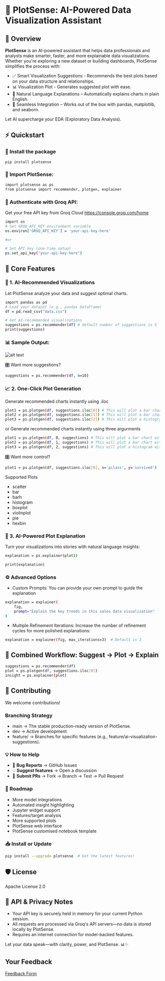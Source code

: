 # 🌟 PlotSense: AI-Powered Data Visualization Assistant

## 📌 Overview

**PlotSense** is an AI-powered assistant that helps data professionals and analysts make smarter, faster, and more explainable data visualizations. Whether you're exploring a new dataset or building dashboards, PlotSense simplifies the process with:

- ✅ Smart Visualization Suggestions - Recommends the best plots based on your data structure and relationships.
- 📊 Visualization Plot - Generates suggested plot with ease.
- 🧠 Natural Language Explanations – Automatically explains charts in plain English.
- 🔗 Seamless Integration – Works out of the box with pandas, matplotlib, and seaborn.

Let AI supercharge your EDA (Exploratory Data Analysis).

## ⚡ Quickstart

### 🔧 Install the package

```bash
pip install plotsense
```

### 🧠 Import PlotSense:

```bash
import plotsense as ps
from plotsense import recommender, plotgen, explainer
```
### 🔐 Authenticate with Groq API:
Get your free API key from Groq Cloud https://console.groq.com/home

```bash
import os
# Set GROQ_API_KEY environment variable
os.environ['GROQ_API_KEY'] = 'your-api-key-here'

#or

# Set API key (one-time setup)
ps.set_api_key("your-api-key-here")
```

## 🚀 Core Features
### 🎯 1. AI-Recommended Visualizations
Let PlotSense analyze your data and suggest optimal charts.

```bash
import pandas as pd
# Load your dataset (e.g., pandas DataFrame)
df = pd.read_csv("data.csv")

# Get AI-recommended visualizations
suggestions = ps.recommender(df) # default number of suggestions is 5
print(suggestions)
```
### 📊 Sample Output:

![alt text](image.png)

🎛️ Want more suggestions?

``` bash
suggestions = ps.recommender(df, n=10)  
```

### 📈 2. One-Click Plot Generation
Generate recommended charts instantly using .iloc

```bash
plot1 = ps.plotgen(df, suggestions.iloc[0]) # This will plot a bar chart with variables 'survived', 'pclass'
plot2 = ps.plotgen(df, suggestions.iloc[1]) # This will plot a bar chart with variables 'survived', 'sex'
plot3 = ps.plotgen(df, suggestions.iloc[2]) # This will plot a histogram with variable 'age'
```

or Generate recommended charts instantly using three argurments

```bash
plot1 = ps.plotgen(df, 0, suggestions) # This will plot a bar chart with variables 'survived', 'pclass'
plot2 = ps.plotgen(df, 1, suggestions) # This will plot a bar chart with variables 'survived', 'sex'
plot3 = ps.plotgen(df, 2, suggestions) # This will plot a histogram with variable 'age'
```
🎛️ Want more control?

``` bash
plot1 = ps.plotgen(df, suggestions.iloc[0], x='pclass', y='survived') 
```
Supported Plots
- scatter
- bar
- barh
- histogram
- boxplot
- violinplot
- pie
- hexbin

### 🧾 3. AI-Powered Plot Explanation
Turn your visualizations into stories with natural language insights:

``` bash
explanation = ps.explainer(plot1)

print(explanation)
```

### ⚙️ Advanced Options
- Custom Prompts: You can provide your own prompt to guide the explanation

``` bash
explanation = explainer(
    fig,
    prompt="Explain the key trends in this sales data visualization"
)
```
- Multiple Refinement Iterations: Increase the number of refinement cycles for more polished explanations:

```bash  
explanation = explainer(fig, max_iterations=3)  # Default is 2
```

## 🔄 Combined Workflow: Suggest → Plot → Explain
``` bash
suggestions = ps.recommender(df)
plot = ps.plotgen(df, suggestions.iloc[0])
insight = ps.explainer(plot)
```

## 🤝 Contributing
We welcome contributions!

### Branching Strategy
- main → The stable production-ready version of PlotSense.
- dev → Active development
- feature/<feature-name> → Branches for specific features (e.g., feature/ai-visualization-suggestions).

### 💡 How to Help
- 🐞 **Bug Reports** → GitHub Issues
- 💡 **Suggest features** → Open a discussion
- 🚀 **Submit PRs** → Fork → Branch → Test → Pull Request

### 📅 Roadmap
- More model integrations
- Automated insight highlighting
- Jupyter widget support
- Features/target analysis
- More supported plots
- PlotSense web interface
- PlotSense customised notebook template

### 📥 Install or Update
``` bash
pip install --upgrade plotsense  # Get the latest features!
```
## 🛡 License
Apache License 2.0

## 🔐 API & Privacy Notes
- Your API key is securely held in memory for your current Python session.
- All requests are processed via Groq's API servers—no data is stored locally by PlotSense.
- Requires an internet connection for model-backed features.

Let your data speak—with clarity, power, and PlotSense.
📊✨

## Your Feedback
[Feedback Form](https://forms.gle/QEjipzHiMagpAQU99)
 





